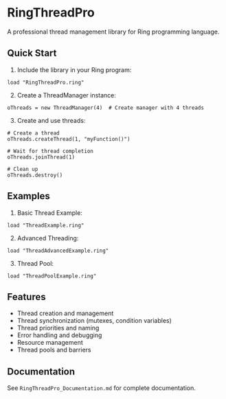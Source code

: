 # RingThreadPro

A professional thread management library for Ring programming language.

## Quick Start

1. Include the library in your Ring program:
```ring
load "RingThreadPro.ring"
```

2. Create a ThreadManager instance:
```ring
oThreads = new ThreadManager(4)  # Create manager with 4 threads
```

3. Create and use threads:
```ring
# Create a thread
oThreads.createThread(1, "myFunction()")

# Wait for thread completion
oThreads.joinThread(1)

# Clean up
oThreads.destroy()
```

## Examples

1. Basic Thread Example:
```ring
load "ThreadExample.ring"
```

2. Advanced Threading:
```ring
load "ThreadAdvancedExample.ring"
```

3. Thread Pool:
```ring
load "ThreadPoolExample.ring"
```

## Features

- Thread creation and management
- Thread synchronization (mutexes, condition variables)
- Thread priorities and naming
- Error handling and debugging
- Resource management
- Thread pools and barriers

## Documentation

See `RingThreadPro_Documentation.md` for complete documentation.




